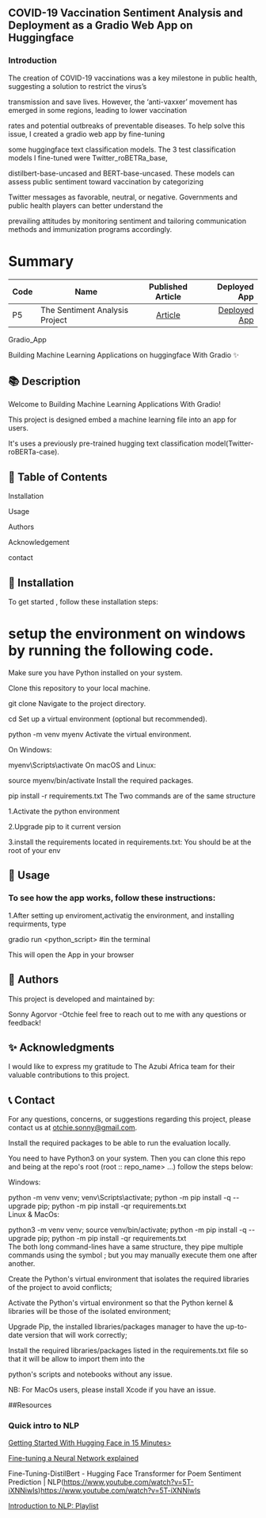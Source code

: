  ## COVID-19 Vaccination Sentiment Analysis and Deployment as a Gradio Web App on Huggingface
 
 ### Introduction
 
The creation of COVID-19 vaccinations was a key milestone in public health, suggesting a solution to restrict the virus’s

transmission and save lives. However, the ‘anti-vaxxer’ movement has emerged in some regions, leading to lower vaccination

rates and potential outbreaks of preventable diseases. To help solve this issue, I created a gradio web app by fine-tuning 

some huggingface text classification models. The 3 test classification models I fine-tuned were Twitter_roBETRa_base, 

distilbert-base-uncased and BERT-base-uncased. These models can assess public sentiment toward vaccination by categorizing 

Twitter messages as favorable, neutral, or negative. Governments and public health players can better understand the 

prevailing attitudes by monitoring sentiment and tailoring communication methods and immunization programs accordingly.



# Summary
| Code      | Name        | Published Article |  Deployed App |
|-----------|-------------|:-------------:|------:|
| P5|The Sentiment Analysis Project| [Article](https://medium.com/@otchie.sonny/covid-19-vaccination-sentiment-analysis-and-deployment-as-a-gradio-web-app-on-huggingface-ef01c8ff851d)| [Deployed App](https://huggingface.co/spaces/Sonny4Sonnix/Covid_tweets_sentimental_analysis_app) |

Gradio_App

Building Machine Learning Applications on huggingface With Gradio ✨

## 📚 Description

Welcome to Building Machine Learning Applications With Gradio! 

This project is designed embed a machine learning file into an app for users.

It's uses a previously pre-trained hugging text classification model(Twitter-roBERTa-case).

## 📖 Table of Contents

Installation

Usage

Authors

Acknowledgement

contact

## 🔧 Installation

To get started , follow these installation steps:

# setup the environment on windows by running the following code.

Make sure you have Python installed on your system.

Clone this repository to your local machine.


git clone <repository-url>
Navigate to the project directory.


cd <project-directory>
Set up a virtual environment (optional but recommended).


python -m venv myenv
Activate the virtual environment.

On Windows:


myenv\Scripts\activate
On macOS and Linux:


source myenv/bin/activate
Install the required packages.


pip install -r requirements.txt
The Two commands are of the same structure 

1.Activate the python environment 

2.Upgrade pip to it current version 

3.install the requirements located in requirements.txt: You should be at the root of your env

## 🚀 Usage

### To see how the app works, follow these instructions: 

1.After setting up enviroment,activatig the environment, and installing requirments, type

gradio run <python_script> #in the terminal

This will open the App in your browser

## 👥 Authors
This project is developed and maintained by:

Sonny Agorvor -Otchie feel free to reach out to me with any questions or feedback!

## ✨ Acknowledgments

I would like to express my gratitude to The Azubi Africa team for their valuable contributions to this project.

## 📞 Contact
For any questions, concerns, or suggestions regarding this project, please contact us at otchie.sonny@gmail.com.



Install the required packages to be able to run the evaluation locally.

You need to have Python3 on your system. Then you can clone this repo and being at the repo's root (root :: repo_name> ...) follow the steps below:

Windows:

  python -m venv venv; venv\Scripts\activate; python -m pip install -q --upgrade pip; python -m pip install -qr requirements.txt  
Linux & MacOs:

  python3 -m venv venv; source venv/bin/activate; python -m pip install -q --upgrade pip; python -m pip install -qr requirements.txt  
The both long command-lines have a same structure, they pipe multiple commands using the symbol ; but you may manually execute them one after another.

Create the Python's virtual environment that isolates the required libraries of the project to avoid conflicts;

Activate the Python's virtual environment so that the Python kernel & libraries will be those of the isolated environment;

Upgrade Pip, the installed libraries/packages manager to have the up-to-date version that will work correctly;

Install the required libraries/packages listed in the requirements.txt file so that it will be allow to import them into the 

python's scripts and notebooks without any issue.

NB: For MacOs users, please install Xcode if you have an issue.

##Resources

### Quick intro to NLP

[Getting Started With Hugging Face in 15 Minutes>](https://www.youtube.com/watch?v=CMrHM8a3hqw)

[Fine-tuning a Neural Network explained](https://www.youtube.com/watch?v=QEaBAZQCtwE)

Fine-Tuning-DistilBert - Hugging Face Transformer for Poem Sentiment Prediction | NLP(https://www.youtube.com/watch?v=5T-iXNNiwIs)https://www.youtube.com/watch?v=5T-iXNNiwIs

[Introduction to NLP: Playlist](https://www.youtube.com/watch?v=zcW2HouIIQg)

[](https://www.youtube.com/watch?v=zcW2HouIIQg)

[](https://www.youtube.com/playlist?list=PLM8wYQRetTxCCURc1zaoxo9pTsoov3ipY)
